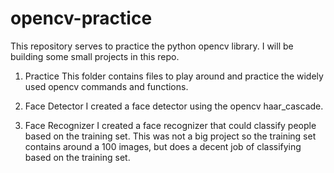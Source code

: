 # opencv-practice
This repository serves to practice the python opencv library. I will be building some small projects in this repo.
 1. Practice
 This folder contains files to play around and practice the widely used opencv commands and functions.
 
 2. Face Detector
 I created a face detector using the opencv haar_cascade. 
 
 3. Face Recognizer
 I created a face recognizer that could classify people based on the training set.
 This was not a big project so the training set contains around a 100 images, but does a decent job of classifying based on the training set.
